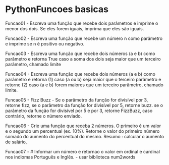 # PythonFuncoes basicas

Funcao01 - Escreva uma função que recebe dois parâmetros e imprime o menor
dos dois. Se eles forem iguais, imprima que eles são iguais.

Funcao02 - Escreva uma função que recebe um número n como parâmetro e imprime
se n é positivo ou negativo.

Funcao03 - Escreva uma função que recebe dois números (a e b) como
parâmetro e retorna True caso a soma dos dois seja maior que um
terceiro parâmetro, chamado limite

Funcao04 - Escreva uma função que recebe dois números (a e b) como parâmetro
e retorna (1) caso (a ou b) seja maior que o terceiro parâmetro 
e retorne (2) caso (a e b) forem maiores que um terceiro
parâmetro, chamado limite.

Funcao05 - Fizz Buzz - Se o parâmetro da função for divisível por 3, retorne fizz, se o
parâmetro da função for divisível por 5, retorne buzz. se o parâmetro da
função for divisível por 5 e por 3, retorne FizzBuzz, caso contrário, retorne
o número enviado.

Funcao06 - Crie uma função que receba 2 números. O primeiro é um valor e o 
segundo um percentual (ex. 10%). Retorne o valor do primeiro número 
somado do aumento do percentual do mesmo.
Resumo : calcular o aumento de salário,

Funcao07 - # Informar um número e retornao o valor em ordinal e cardinal
nos indiomas Português e Inglês. - usar biblioteca num2words
